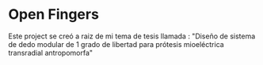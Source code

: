 # Open Fingers
Este project se creó a raiz de mi tema de tesis llamada : "Diseño de sistema de dedo modular de 1 grado de libertad para prótesis mioeléctrica transradial antropomorfa"
